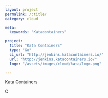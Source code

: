 ```yaml
---
layout: project
permalink: /:title/
category: cloud

meta:
  keywords: "Katacontainers"

project:
  title: "Kata Containers"
  type: "Go"
  ci_url: "http://jenkins.katacontainers.io/"
  url: "http://jenkins.katacontainers.io/"
  logo: "/assets/images/cloud/kata/logo.png"

---
```

<p>Kata Containers</p>C
